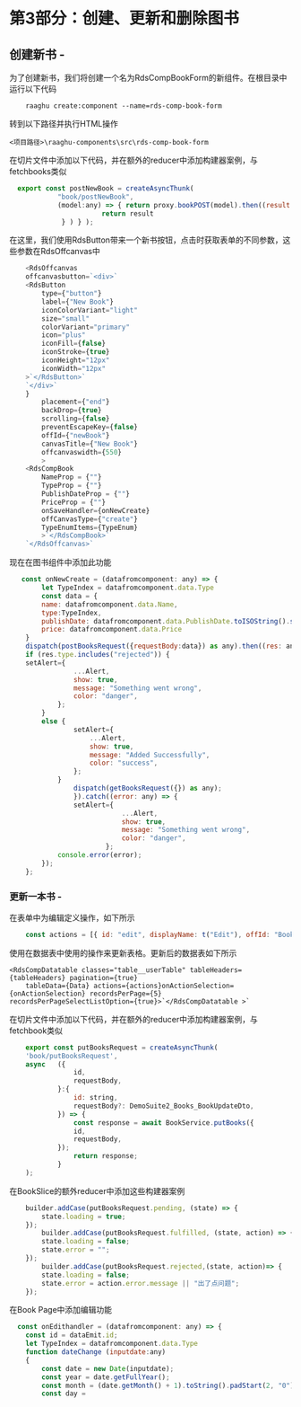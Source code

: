# 第3部分：创建、更新和删除图书

创建新书 -
---------------------

为了创建新书，我们将创建一个名为RdsCompBookForm的新组件。在根目录中运行以下代码

```shell
    raaghu create:component --name=rds-comp-book-form
```

转到以下路径并执行HTML操作

    <项目路径>\raaghu-components\src\rds-comp-book-form

在切片文件中添加以下代码，并在额外的reducer中添加构建器案例，与fetchbooks类似

```javascript
  export const postNewBook = createAsyncThunk(
            "book/postNewBook",
            (model:any) => { return proxy.bookPOST(model).then((result:any)=>{
                       return result
             } ) } );
```

在这里，我们使用RdsButton带来一个新书按钮，点击时获取表单的不同参数，这些参数在RdsOffcanvas中

```javascript
    <RdsOffcanvas
    offcanvasbutton=`<div>`
    <RdsButton
        type={"button"}
        label={"New Book"}
        iconColorVariant="light"
        size="small"
        colorVariant="primary"
        icon="plus"
        iconFill={false}
        iconStroke={true}
        iconHeight="12px"
        iconWidth="12px"
    >`</RdsButton>`
    `</div>`
    }
        placement={"end"}
        backDrop={true}
        scrolling={false}
        preventEscapeKey={false}
        offId={"newBook"}
        canvasTitle={"New Book"}
        offcanvaswidth={550}
        >
    <RdsCompBook
        NameProp = {""}
        TypeProp = {""}
        PublishDateProp = {""}
        PriceProp = {""}
        onSaveHandler={onNewCreate}
        offCanvasType={"create"}
        TypeEnumItems={TypeEnum}
        >`</RdsCompBook>`
    `</RdsOffcanvas>`
```

现在在图书组件中添加此功能

```javascript
   const onNewCreate = (datafromcomponent: any) => {
        let TypeIndex = datafromcomponent.data.Type
        const data = {
        name: datafromcomponent.data.Name,
        type:TypeIndex,
        publishDate: datafromcomponent.data.PublishDate.toISOString().substring(0, 19),
        price: datafromcomponent.data.Price
    }
    dispatch(postBooksRequest({requestBody:data}) as any).then((res: any) => {
    if (res.type.includes("rejected")) {
    setAlert={
                ...Alert,
                show: true,
                message: "Something went wrong",
                color: "danger",
            };
        }
        else {
                setAlert={
                    ...Alert,
                    show: true,
                    message: "Added Successfully",
                    color: "success",
                };
            }
                dispatch(getBooksRequest({}) as any);
                }).catch((error: any) => {
                setAlert={
                            ...Alert,
                            show: true,
                            message: "Something went wrong",
                            color: "danger",
                        };
            console.error(error);
        });
    };
```

### 更新一本书 -

在表单中为编辑定义操作，如下所示

```javascript
    const actions = [{ id: "edit", displayName: t("Edit"), offId: "BookEdit"}]
```

使用在数据表中使用的操作来更新表格。更新后的数据表如下所示

    <RdsCompDatatable classes="table__userTable" tableHeaders={tableHeaders} pagination={true}
        tableData={Data} actions={actions}onActionSelection={onActionSelection} recordsPerPage={5}  recordsPerPageSelectListOption={true}>`</RdsCompDatatable >`

在切片文件中添加以下代码，并在额外的reducer中添加构建器案例，与fetchbook类似

```javascript
    export const putBooksRequest = createAsyncThunk(
    'book/putBooksRequest',
    async   ({
                id,
                requestBody,
            }:{
                id: string,
                requestBody?: DemoSuite2_Books_BookUpdateDto,
            }) => {
                const response = await BookService.putBooks({
                id,
                requestBody,
            });
                return response;
            }
    );
```

在BookSlice的额外reducer中添加这些构建器案例

```javascript
    builder.addCase(putBooksRequest.pending, (state) => {
        state.loading = true;
    });
        builder.addCase(putBooksRequest.fulfilled, (state, action) => {
        state.loading = false;
        state.error = "";
    });
        builder.addCase(putBooksRequest.rejected,(state, action)=> {
        state.loading = false;
        state.error = action.error.message || "出了点问题";
    });
```

在Book Page中添加编辑功能

```javascript
  const onEdithandler = (datafromcomponent: any) => {
    const id = dataEmit.id;
    let TypeIndex = datafromcomponent.data.Type
    function dateChange (inputdate:any)
    {
        const date = new Date(inputdate);
        const year = date.getFullYear();
        const month = (date.getMonth() + 1).toString().padStart(2, "0");
        const day =
